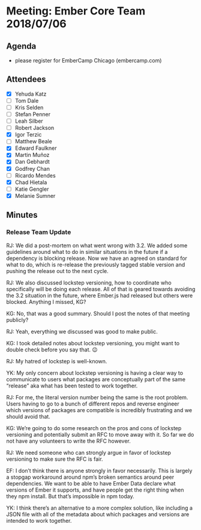 # Meeting: Ember Core Team 2018/07/06

## Agenda
- please register for EmberCamp Chicago (embercamp.com)

## Attendees

- [x] Yehuda Katz
- [ ] Tom Dale
- [ ] Kris Selden
- [ ] Stefan Penner
- [ ] Leah Silber
- [ ] Robert Jackson
- [x] Igor Terzic
- [ ] Matthew Beale
- [x] Edward Faulkner
- [x] Martin Muñoz
- [x] Dan Gebhardt
- [x] Godfrey Chan
- [ ] Ricardo Mendes
- [x] Chad Hietala
- [ ] Katie Gengler
- [x] Melanie Sumner

## Minutes

### Release Team Update
RJ: We did a post-mortem on what went wrong with 3.2. We added some guidelines around what to do in similar situations in the future if a dependency is blocking release. Now we have an agreed on standard for what to do, which is re-release the previously tagged stable version and pushing the release out to the next cycle.

RJ: We also discussed lockstep versioning, how to coordinate who specifically will be doing each release. All of that is geared towards avoiding the 3.2 situation in the future, where Ember.js had released but others were blocked. Anything I missed, KG?

KG: No, that was a good summary. Should I post the notes of that meeting publicly?

RJ: Yeah, everything we discussed was good to make public.

KG: I took detailed notes about lockstep versioning, you might want to double check before you say that. 😉

RJ: My hatred of lockstep is well-known.

YK: My only concern about lockstep versioning is having a clear way to communicate to users what packages are conceptually part of the same “release” aka what has been tested to work together.

RJ: For me, the literal version number being the same is the root problem. Users having to go to a bunch of different repos and reverse engineer which versions of packages are compatible is incredibly frustrating and we should avoid that.

KG: We’re going to do some research on the pros and cons of lockstep versioning and potentially submit an RFC to move away with it. So far we do not have any volunteers to write the RFC however.

RJ: We need someone who can strongly argue in favor of lockstep versioning to make sure the RFC is fair.

EF: I don’t think there is anyone strongly in favor necessarily. This is largely a stopgap workaround around npm’s broken semantics around peer dependencies. We want to be able to have Ember Data declare what versions of Ember it supports, and have people get the right thing when they npm install. But that’s impossible in npm today.

YK: I think there’s an alternative to a more complex solution, like including a JSON file with all of the metadata about which packages and versions are intended to work together.

